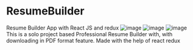 # ResumeBuilder
Resume Builder App with React JS and redux 
![image](https://user-images.githubusercontent.com/94439105/175854197-45c646f0-1a11-4039-b633-efbd452075ca.png)
![image](https://user-images.githubusercontent.com/94439105/175854959-5e40ff0a-4507-4fb2-835b-231286aef618.png)
![image](https://user-images.githubusercontent.com/94439105/175855012-f7f8b601-9b00-459f-b570-5167c21a130b.png)
This is a solo project based Professional Resume Builder with, with downloading in PDF format feature. Made with the help of react redux
